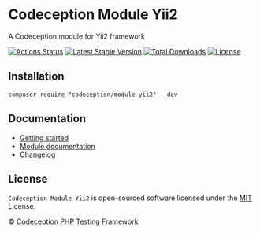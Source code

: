 # Codeception Module Yii2

A Codeception module for Yii2 framework

[![Actions Status](https://github.com/Codeception/module-yii2/workflows/CI/badge.svg)](https://github.com/Codeception/module-yii2/actions)
[![Latest Stable Version](https://poser.pugx.org/codeception/module-yii2/v/stable)](https://github.com/Codeception/module-yii2/releases)
[![Total Downloads](https://poser.pugx.org/codeception/module-yii2/downloads)](https://packagist.org/packages/codeception/module-yii2)
[![License](https://poser.pugx.org/codeception/module-yii2/license)](/LICENSE)

## Installation

```
composer require "codeception/module-yii2" --dev
```

## Documentation

- [Getting started](https://codeception.com/for/yii)
- [Module documentation](https://codeception.com/docs/modules/Yii2)
- [Changelog](https://github.com/Codeception/module-yii2/tags)

## License

`Codeception Module Yii2` is open-sourced software licensed under the [MIT](/LICENSE) License.

© Codeception PHP Testing Framework
